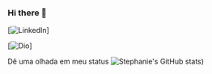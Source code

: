 ### Hi there 👋

[![LinkedIn](https://www.linkedin.com/in/stephanie-thawane-cavalcante-madia-913150251/)]

[![Dio](https://www.dio.me/users/tatazinha_madia)]

Dê uma olhada em meu status
![Stephanie's GitHub stats](https://github-readme-stats.vercel.app/api?username=GreatestSteph&show_icons=true&&bg_color=00000000))


<!--
**GreatestSteph/GreatestSteph** is a ✨ _special_ ✨ repository because its `README.md` (this file) appears on your GitHub profile.

Here are some ideas to get you started:

- 🔭 I’m currently working on ...
- 🌱 I’m currently learning ...
- 👯 I’m looking to collaborate on ...
- 🤔 I’m looking for help with ...
- 💬 Ask me about ...
- 📫 How to reach me: ...
- 😄 Pronouns: ...
- ⚡ Fun fact: ...
-->
